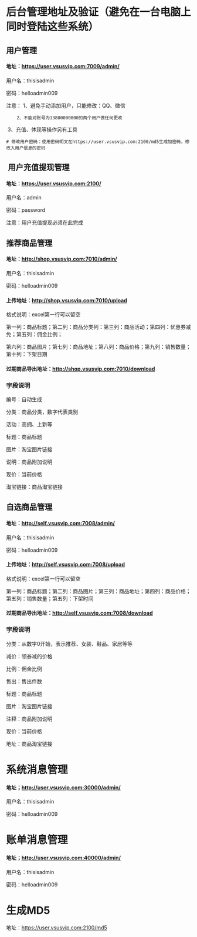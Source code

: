 # 后台管理地址及验证（避免在一台电脑上同时登陆这些系统）

## 用户管理

#### 地址：https://user.vsusvip.com:7009/admin/

用户名：thisisadmin

密码：helloadmin009

注意：	1、避免手动添加用户，只能修改：QQ、微信

 		2、不能对账号为13800000000的两个用户做任何更改

​		3、充值、体现等操作另有工具

```
# 修改用户密码：使用密码明文在https://user.vsusvip.com:2100/md5生成加密码，修改入用户信息的密码
```

##  用户充值提现管理

#### 地址：https://user.vsusvip.com:2100/

用户名：admin

密码：password

注意：用户充值提现必须在此完成

## 推荐商品管理

#### 地址：http://shop.vsusvip.com:7010/admin/

用户名：thisisadmin

密码：helloadmin009

#### 上传地址：http://shop.vsusvip.com:7010/upload

格式说明：excel第一行可以留空

第一列：商品标题；第二列：商品分类列：第三列：商品活动；第四列：优惠券减免；第五列：佣金比例；

第六列：商品图片；第七列：商品地址；第八列：商品价格；第九列：销售数量；第十列：下架日期

#### 过期商品导出地址：http://shop.vsusvip.com:7010/download

### 字段说明

编号：自动生成

分类：商品分类，数字代表类别

活动：高拥、上新等

标题：商品标题

图片：淘宝图片链接

说明：商品附加说明

现价：当前价格

淘宝链接：商品淘宝链接

## 自选商品管理

#### 地址：http://self.vsusvip.com:7008/admin/

用户名：thisisadmin

密码：helloadmin009

#### 上传地址：http://self.vsusvip.com:7008/upload

格式说明：excel第一行可以留空

第一列：商品标题；第二列：商品图片；第三列：商品地址；第四列：商品价格；第五列：销售数量；第五列：下架时间

#### 过期商品导出地址：http://self.vsusvip.com:7008/download

### 字段说明

分类：从数字0开始，表示推荐、女装、鞋品、家居等等

减价：领券减的价格

比例：佣金比例

售出：售出件数

标题：商品标题

图片：淘宝图片链接

注释：商品附加说明

现价：当前价格

地址：商品淘宝链接

# 系统消息管理

#### 地址；http://user.vsusvip.com:30000/admin/

用户名：thisisadmin

密码：helloadmin009

# 账单消息管理

#### 地址；http://user.vsusvip.com:40000/admin/

用户名：thisisadmin

密码：helloadmin009



# 生成MD5

地址：https://user.vsusvip.com:2100/md5